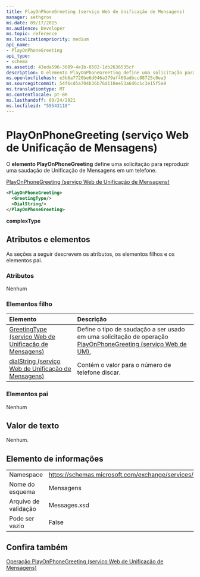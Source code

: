 ```yaml
---
title: PlayOnPhoneGreeting (serviço Web de Unificação de Mensagens)
manager: sethgros
ms.date: 09/17/2015
ms.audience: Developer
ms.topic: reference
ms.localizationpriority: medium
api_name:
- PlayOnPhoneGreeting
api_type:
- schema
ms.assetid: 43eda596-3609-4e1b-8502-1db2636535cf
description: O elemento PlayOnPhoneGreeting define uma solicitação para reproduzir uma saudação de Unificação de Mensagens em um telefone.
ms.openlocfilehash: e3b6a7720be6d046a379af460adbcc88725c0ea3
ms.sourcegitcommit: 54f6cd5a704b36b76d110ee53a6d6c1c3e15f5a9
ms.translationtype: MT
ms.contentlocale: pt-BR
ms.lasthandoff: 09/24/2021
ms.locfileid: "59543118"
---
```

# <a name="playonphonegreeting-um-web-service"></a>PlayOnPhoneGreeting (serviço Web de Unificação de Mensagens)

O **elemento PlayOnPhoneGreeting** define uma solicitação para reproduzir uma saudação de Unificação de Mensagens em um telefone. 
  
[PlayOnPhoneGreeting (serviço Web de Unificação de Mensagens)](playonphonegreeting-um-web-service.md)
  
```xml
<PlayOnPhoneGreeting>
  <GreetingType/>
  <DialString/>
</PlayOnPhoneGreeting>
```

 **complexType**
## <a name="attributes-and-elements"></a>Atributos e elementos

As seções a seguir descrevem os atributos, os elementos filhos e os elementos pai.
  
### <a name="attributes"></a>Atributos

Nenhum
  
### <a name="child-elements"></a>Elementos filho

|**Elemento**|**Descrição**|
|:-----|:-----|
|[GreetingType (serviço Web de Unificação de Mensagens)](greetingtype-um-web-service.md) <br/> |Define o tipo de saudação a ser usado em uma solicitação de operação [PlayOnPhoneGreeting (serviço Web de UM).](playonphonegreeting-operation-um-web-service.md)  <br/> |
|[dialString (serviço Web de Unificação de Mensagens)](dialstring-um-web-service.md) <br/> |Contém o valor para o número de telefone discar.  <br/> |
   
### <a name="parent-elements"></a>Elementos pai

Nenhum
  
## <a name="text-value"></a>Valor de texto

Nenhum.
  
## <a name="element-information"></a>Elemento de informações

|||
|:-----|:-----|
|Namespace  <br/> |https://schemas.microsoft.com/exchange/services/2006/messages  <br/> |
|Nome do esquema  <br/> |Mensagens  <br/> |
|Arquivo de validação  <br/> |Messages.xsd  <br/> |
|Pode ser vazio  <br/> |False  <br/> |
   
## <a name="see-also"></a>Confira também



[Operação PlayOnPhoneGreeting (serviço Web de Unificação de Mensagens)](playonphonegreeting-operation-um-web-service.md)


